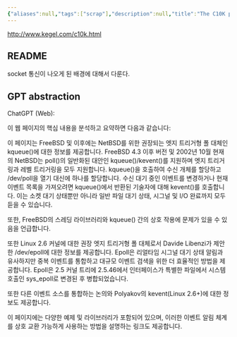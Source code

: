 ```yaml
---
{"aliases":null,"tags":["scrap"],"description":null,"title":"The C10K problem","created":"2023-09-22T10:28:03","updated":"2023-09-22T10:31:27","dg-publish":true,"permalink":"/docs/The C10K problem/","dgPassFrontmatter":true}
---
```


<http://www.kegel.com/c10k.html>

## README

socket 통신이 나오게 된 배경에 대해서 다룬다.

## GPT abstraction

ChatGPT (Web):

이 웹 페이지의 핵심 내용을 분석하고 요약하면 다음과 같습니다:

이 페이지는 FreeBSD 및 이후에는 NetBSD를 위한 권장되는 엣지 트리거형 폴 대체인 kqueue()에 대한 정보를 제공합니다. FreeBSD 4.3 이후 버전 및 2002년 10월 현재의 NetBSD는 poll()의 일반화된 대안인 kqueue()/kevent()를 지원하며 엣지 트리거링과 레벨 트리거링을 모두 지원합니다. kqueue()을 호출하여 수신 개체를 할당하고 /dev/poll을 열기 대신에 하나를 할당합니다. 수신 대기 중인 이벤트를 변경하거나 현재 이벤트 목록을 가져오려면 kqueue()에서 반환된 기술자에 대해 kevent()를 호출합니다. 이는 소켓 대기 상태뿐만 아니라 일반 파일 대기 상태, 시그널 및 I/O 완료까지 모두 듣을 수 있습니다.

또한, FreeBSD의 스레딩 라이브러리와 kqueue() 간의 상호 작용에 문제가 있을 수 있음을 언급합니다.

또한 Linux 2.6 커널에 대한 권장 엣지 트리거형 폴 대체로서 Davide Libenzi가 제안한 /dev/epoll에 대한 정보를 제공합니다. Epoll은 리얼타임 시그널 대기 상태 알림과 유사하지만 중복 이벤트를 통합하고 대규모 이벤트 검색을 위한 더 효율적인 방법을 제공합니다. Epoll은 2.5 커널 트리에 2.5.46에서 인터페이스가 특별한 파일에서 시스템 호출인 sys_epoll로 변경된 후 병합되었습니다.

또한 다른 이벤트 소스를 통합하는 논의와 Polyakov의 kevent(Linux 2.6+)에 대한 정보도 제공합니다.

이 페이지에는 다양한 예제 및 라이브러리가 포함되어 있으며, 이러한 이벤트 알림 체계를 상호 교환 가능하게 사용하는 방법을 설명하는 링크도 제공합니다.
